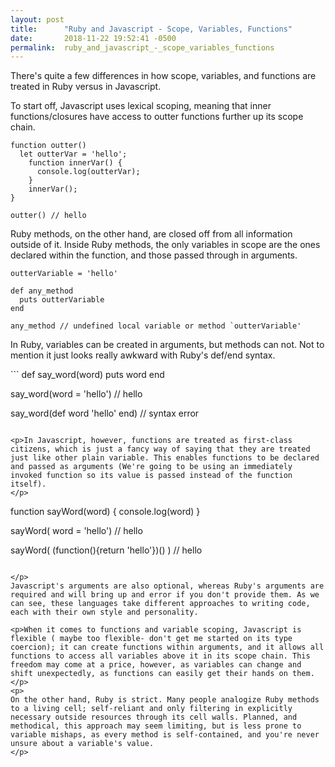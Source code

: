 ```yaml
---
layout: post
title:      "Ruby and Javascript - Scope, Variables, Functions"
date:       2018-11-22 19:52:41 -0500
permalink:  ruby_and_javascript_-_scope_variables_functions
---
```



<p>There's quite a few differences in how scope, variables, and functions are treated in Ruby versus in Javascript. 

To start off, Javascript uses lexical scoping, meaning that inner functions/closures have access to outter functions further up its scope chain. 
</p>

```
function outter() 
  let outterVar = 'hello'; 
	function innerVar() {
	  console.log(outterVar);
	}
	innerVar();
}

outter() // hello
```

<p>
Ruby methods, on the other hand, are closed off from all information outside of it. Inside Ruby methods, the only variables in scope are the ones declared within the function, and those passed through in arguments.  
</p> 

```
outterVariable = 'hello' 

def any_method 
  puts outterVariable
end 

any_method // undefined local variable or method `outterVariable' 
```
<p>
In Ruby, variables can be created in arguments, but methods can not. Not to mention it just looks really awkward with Ruby's def/end syntax.
</p>
```
def say_word(word)  
  puts word 
end 

say_word(word =  'hello') // hello 

say_word(def word 'hello' end) // syntax error
```

<p>In Javascript, however, functions are treated as first-class citizens, which is just a fancy way of saying that they are treated just like other plain variable. This enables functions to be declared and passed as arguments (We're going to be using an immediately invoked function so its value is passed instead of the function itself). 
</p>
```
function sayWord(word) {
  console.log(word)
} 

sayWord( word = 'hello') // hello

sayWord( (function(){return 'hello'})() ) // hello

``` 

</p>
Javascript's arguments are also optional, whereas Ruby's arguments are required and will bring up and error if you don't provide them. As we can see, these languages take different approaches to writing code, each with their own style and personality. 

<p>When it comes to functions and variable scoping, Javascript is flexible ( maybe too flexible- don't get me started on its type coercion); it can create functions within arguments, and it allows all functions to access all variables above it in its scope chain. This freedom may come at a price, however, as variables can change and shift unexpectedly, as functions can easily get their hands on them. 
</p> 
<p> 
On the other hand, Ruby is strict. Many people analogize Ruby methods to a living cell; self-reliant and only filtering in explicitly necessary outside resources through its cell walls. Planned, and methodical, this approach may seem limiting, but is less prone to variable mishaps, as every method is self-contained, and you're never unsure about a variable's value. 
</p>






